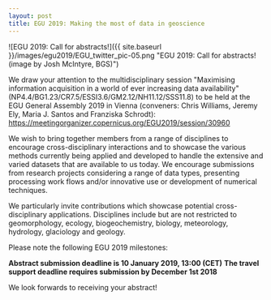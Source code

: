 ```yaml
---
layout: post
title: EGU 2019: Making the most of data in geoscience
---
```


![EGU 2019: Call for abstracts!]({{ site.baseurl }}/images/egu2019/EGU_twitter_pic-05.png "EGU 2019: Call for abstracts! (image by Josh McIntyre, BGS)")

We draw your attention to the multidisciplinary session "Maximising information acquisition in a world of ever increasing data availability" (NP4.4/BG1.23/CR7.5/ESSI3.6/GM2.12/NH11.12/SSS11.8) to be held at the EGU General Assembly 2019 in Vienna (conveners: Chris Williams, Jeremy Ely, Maria J. Santos and Franziska Schrodt): https://meetingorganizer.copernicus.org/EGU2019/session/30960

We wish to bring together members from a range of disciplines to encourage cross-disciplinary interactions and to showcase the various methods currently being applied and developed to handle the extensive and varied datasets that are available to us today. We encourage submissions from research projects considering a range of data types, presenting processing work flows and/or innovative use or development of numerical techniques. 

We particularly invite contributions which showcase potential cross-disciplinary applications. Disciplines include but are not restricted to geomorphology, ecology, biogeochemistry, biology, meteorology, hydrology, glaciology and geology.

Please note the following EGU 2019 milestones:

**Abstract submission deadline is 10 January 2019, 13:00 (CET)**
**The travel support deadline requires submission by December 1st 2018**

We look forwards to receiving your abstract!





